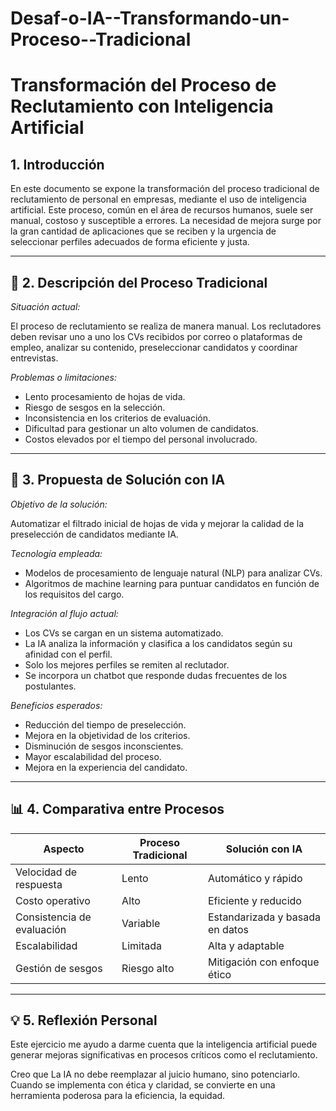 # Desaf-o-IA--Transformando-un-Proceso--Tradicional

# Transformación del Proceso de Reclutamiento con Inteligencia Artificial

## 1. Introducción

En este documento se expone la transformación del proceso tradicional de reclutamiento de personal en empresas, mediante el uso de inteligencia artificial. Este proceso, común en el área de recursos humanos, suele ser manual, costoso y susceptible a errores. La necesidad de mejora surge por la gran cantidad de aplicaciones que se reciben y la urgencia de seleccionar perfiles adecuados de forma eficiente y justa.

---

## 🔄 2. Descripción del Proceso Tradicional

*Situación actual:*

El proceso de reclutamiento se realiza de manera manual. Los reclutadores deben revisar uno a uno los CVs recibidos por correo o plataformas de empleo, analizar su contenido, preseleccionar candidatos y coordinar entrevistas.

*Problemas o limitaciones:*

- Lento procesamiento de hojas de vida.  
- Riesgo de sesgos en la selección.  
- Inconsistencia en los criterios de evaluación.  
- Dificultad para gestionar un alto volumen de candidatos.  
- Costos elevados por el tiempo del personal involucrado.

---

## 🤖 3. Propuesta de Solución con IA

*Objetivo de la solución:*

Automatizar el filtrado inicial de hojas de vida y mejorar la calidad de la preselección de candidatos mediante IA.

*Tecnología empleada:*

- Modelos de procesamiento de lenguaje natural (NLP) para analizar CVs.  
- Algoritmos de machine learning para puntuar candidatos en función de los requisitos del cargo.

*Integración al flujo actual:*

- Los CVs se cargan en un sistema automatizado.  
- La IA analiza la información y clasifica a los candidatos según su afinidad con el perfil.  
- Solo los mejores perfiles se remiten al reclutador.  
- Se incorpora un chatbot que responde dudas frecuentes de los postulantes.

*Beneficios esperados:*

- Reducción del tiempo de preselección.  
- Mejora en la objetividad de los criterios.  
- Disminución de sesgos inconscientes.  
- Mayor escalabilidad del proceso.  
- Mejora en la experiencia del candidato.

---

## 📊 4. Comparativa entre Procesos

| Aspecto                | Proceso Tradicional | Solución con IA              |
|------------------------|---------------------|-------------------------------|
| Velocidad de respuesta | Lento               | Automático y rápido           |
| Costo operativo        | Alto                | Eficiente y reducido          |
| Consistencia de evaluación | Variable        | Estandarizada y basada en datos |
| Escalabilidad          | Limitada            | Alta y adaptable              |
| Gestión de sesgos      | Riesgo alto         | Mitigación con enfoque ético  |

---

## 💡 5. Reflexión Personal

Este ejercicio me ayudo a darme cuenta  que la inteligencia artificial puede generar mejoras significativas en procesos críticos como el reclutamiento.

Creo que La IA no debe reemplazar al juicio humano, sino potenciarlo. Cuando se implementa con ética y claridad, se convierte en una herramienta poderosa para la eficiencia, la equidad.
